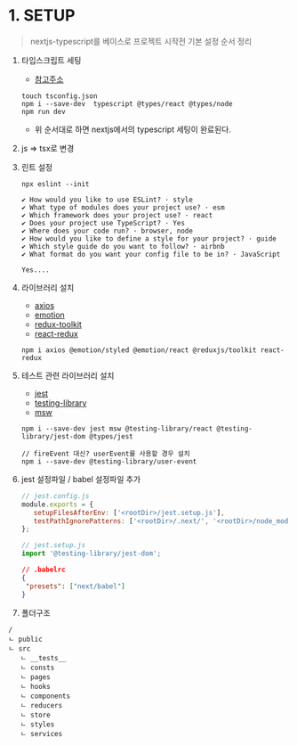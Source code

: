 # 1. SETUP
> nextjs-typescript를 베이스로 프로젝트 시작전 기본 설정 순서 정리

1. 타입스크립트 세팅 
    - [참고주소](https://nextjs.org/docs/basic-features/typescript)
    ```
    touch tsconfig.json
    npm i --save-dev  typescript @types/react @types/node
    npm run dev
    ```
   - 위 순서대로 하면 nextjs에서의 typescript 세팅이 완료된다.

2. js => tsx로 변경

3. 린트 설정
   ```
   npx eslint --init
   
   ✔ How would you like to use ESLint? · style
   ✔ What type of modules does your project use? · esm
   ✔ Which framework does your project use? · react
   ✔ Does your project use TypeScript? · Yes
   ✔ Where does your code run? · browser, node
   ✔ How would you like to define a style for your project? · guide
   ✔ Which style guide do you want to follow? · airbnb
   ✔ What format do you want your config file to be in? · JavaScript
   
   Yes....
   ```
   
4. 라이브러리 설치
   - [axios](https://github.com/axios/axios)
   - [emotion](https://emotion.sh/docs/@emotion/react)
   - [redux-toolkit](https://redux-toolkit.js.org/)
   - [react-redux](https://react-redux.js.org/)
   ```
   npm i axios @emotion/styled @emotion/react @reduxjs/toolkit react-redux
   ```

5. 테스트 관련 라이브러리 설치
   - [jest](https://jestjs.io/)
   - [testing-library](https://testing-library.com/)
   - [msw](https://mswjs.io/)
   ```
   npm i --save-dev jest msw @testing-library/react @testing-library/jest-dom @types/jest
   
   // fireEvent 대신? userEvent를 사용할 경우 설치
   npm i --save-dev @testing-library/user-event
   ```

6. jest 설정파일 / babel 설정파일 추가
   ```js
   // jest.config.js
   module.exports = {
      setupFilesAfterEnv: ['<rootDir>/jest.setup.js'],
      testPathIgnorePatterns: ['<rootDir>/.next/', '<rootDir>/node_modules/'],
   };
   
   // jest.setup.js
   import '@testing-library/jest-dom';
   ```
   ```json
   // .babelrc
   {
    "presets": ["next/babel"]
   }
   ```

7. 폴더구조
```
/
ㄴ public
ㄴ src
   ㄴ __tests__
   ㄴ consts
   ㄴ pages
   ㄴ hooks
   ㄴ components
   ㄴ reducers
   ㄴ store
   ㄴ styles
   ㄴ services
```
